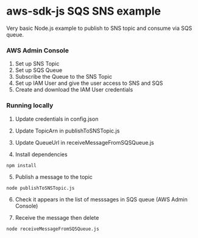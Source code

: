 # aws-sdk-js SQS SNS example

Very basic Node.js example to publish to SNS topic and consume via SQS queue.

### AWS Admin Console

1. Set up SNS Topic
2. Set up SQS Queue
3. Subscribe the Queue to the SNS Topic
4. Set up IAM User and give the user access to SNS and SQS
5. Create and download the IAM User credentials

### Running locally

1. Update credentials in config.json
2. Update TopicArn in publishToSNSTopic.js
3. Update QueueUrl in receiveMessageFromSQSQueue.js

4. Install dependencies
```
npm install
```

5. Publish a message to the topic
```
node publishToSNSTopic.js
```

6. Check it appears in the list of messsages in SQS queue (AWS Admin Console)

7. Receive the message then delete
```
node receiveMessageFromSQSQueue.js
```
